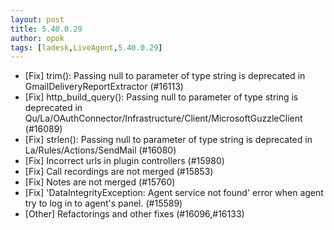 ```yaml
---
layout: post
title: 5.40.0.29
author: opok
tags: [ladesk,LiveAgent,5.40.0.29]
---
```

- [Fix] trim(): Passing null to parameter of type string is deprecated in GmailDeliveryReportExtractor (#16113)
- [Fix] http_build_query(): Passing null to parameter of type string is deprecated in Qu/La/OAuthConnector/Infrastructure/Client/MicrosoftGuzzleClient (#16089)
- [Fix] strlen(): Passing null to parameter of type string is deprecated in La/Rules/Actions/SendMail (#16080)
- [Fix] Incorrect urls in plugin controllers (#15980)
- [Fix] Call recordings are not merged (#15853)
- [Fix] Notes are not merged (#15760)
- [Fix] 'DataIntegrityException: Agent service not found' error when agent try to log in to agent's panel. (#15589)
- [Other] Refactorings and other fixes (#16096,#16133)
